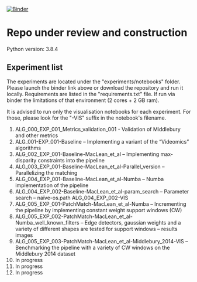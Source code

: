 [![Binder](https://mybinder.org/badge_logo.svg)](https://mybinder.org/v2/gh/regorigregory/FYP_PUBLIC.git/master)
<h1> Repo under review and construction </h1>

Python version: 3.8.4</p>

<h2>Experiment list</h3>
<p> The experiments are located under the "experiments/notebooks" folder. Please launch the binder link above or download the repository and run it locally.
Requirements are listed in the "requirements.txt" file. If run via binder the limitations of that environment (2 cores + 2 GB ram).</p>
<p> It is advised to run only the visualisation notebooks for each experiment. For those, please look for the "-VIS" suffix in the notebook's filename.</p>
</p>
<ol>
<li>ALG_000_EXP_001_Metrics_validation_001 - Validation of Middlebury and other metrics</li>
<li>ALG_001-EXP_001-Baseline &ndash; Implementing a variant of the &ldquo;Videomics&rdquo; algorithms</li>
<li>ALG_002_EXP_001-Baseline-MacLean_et_al &ndash; Implementing max-disparity constraints into the pipeline</li>
<li>ALG_003_EXP_001-Baseline-MacLean_et_al-Parallel_version &ndash; Parallelizing the matching</li>
<li>ALG_004_EXP_001-Baseline-MacLean_et_al-Numba &ndash; Numba implementation of the pipeline</li>
<li>ALG_004_EXP_002-Baseline-MacLean_et_al-param_search &ndash; Parameter search &ndash; na&iuml;ve-os.path ALG_004_EXP_002-VIS</li>
<li>ALG_005_EXP_001-PatchMatch-MacLean_et_al-Numba &ndash; Incrementing the pipeline by implementing constant weight support windows (CW)</li>
<li>ALG_005_EXP_002-PatchMatch-MacLean_et_al-Numba_well_known_filters &ndash; Edge detectors, gaussian weights and a variety of different shapes are tested for support windows &ndash; results images</li>
<li>ALG_005_EXP_003-PatchMatch-MacLean_et_al-Middlebury_2014-VIS &ndash; Benchmarking the pipeline with a variety of CW windows on the Middlebury 2014 dataset</li>
<li>In progress</li>
<li>In progress</li>
<li>In progress</li>
</ol>